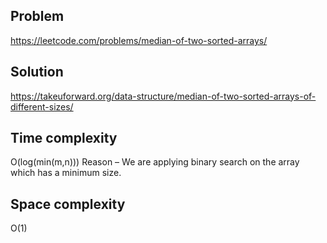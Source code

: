 ## Problem

https://leetcode.com/problems/median-of-two-sorted-arrays/

## Solution

https://takeuforward.org/data-structure/median-of-two-sorted-arrays-of-different-sizes/

## Time complexity

O(log(min(m,n)))
Reason – We are applying binary search on the array which has a minimum size.

## Space complexity

O(1)
